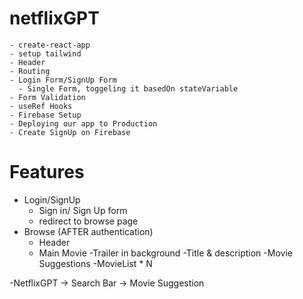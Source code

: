 # netflixGPT

    - create-react-app
    - setup tailwind
    - Header
    - Routing
    - Login Form/SignUp Form
      - Single Form, toggeling it basedOn stateVariable
    - Form Validation
    - useRef Hooks
    - Firebase Setup
    - Deploying our app to Production
    - Create SignUp on Firebase
# Features

- Login/SignUp
  - Sign in/ Sign Up form
  - redirect to browse page
- Browse (AFTER authentication)
  - Header
  - Main Movie
    -Trailer in background
    -Title & description
    -Movie Suggestions
    -MovieList * N

-NetflixGPT -> Search Bar -> Movie Suggestion
